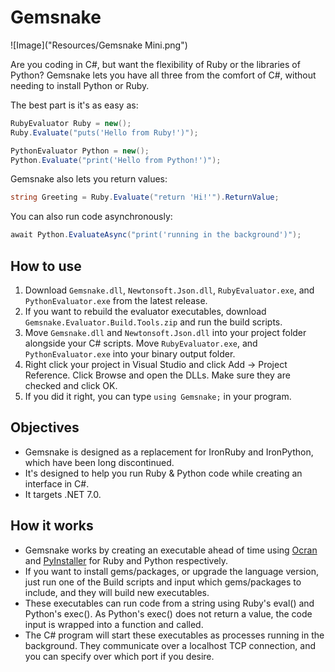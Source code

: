 # Gemsnake

![Image]("Resources/Gemsnake Mini.png")

Are you coding in C#, but want the flexibility of Ruby or the libraries of Python? Gemsnake lets you have all three from the comfort of C#, without needing to install Python or Ruby.

The best part is it's as easy as:

```csharp
RubyEvaluator Ruby = new();
Ruby.Evaluate("puts('Hello from Ruby!')");

PythonEvaluator Python = new();
Python.Evaluate("print('Hello from Python!')");
```

Gemsnake also lets you return values:

```csharp
string Greeting = Ruby.Evaluate("return 'Hi!'").ReturnValue;
```

You can also run code asynchronously:

```csharp
await Python.EvaluateAsync("print('running in the background')");
```

## How to use
1. Download `Gemsnake.dll`, `Newtonsoft.Json.dll`, `RubyEvaluator.exe`, and `PythonEvaluator.exe` from the latest release.
2. If you want to rebuild the evaluator executables, download `Gemsnake.Evaluator.Build.Tools.zip` and run the build scripts. 
3. Move `Gemsnake.dll` and `Newtonsoft.Json.dll` into your project folder alongside your C# scripts. Move `RubyEvaluator.exe`, and `PythonEvaluator.exe` into your binary output folder.
4. Right click your project in Visual Studio and click Add -> Project Reference. Click Browse and open the DLLs. Make sure they are checked and click OK.
5. If you did it right, you can type `using Gemsnake;` in your program.

## Objectives
- Gemsnake is designed as a replacement for IronRuby and IronPython, which have been long discontinued.
- It's designed to help you run Ruby & Python code while creating an interface in C#.
- It targets .NET 7.0.

## How it works
- Gemsnake works by creating an executable ahead of time using [Ocran](https://github.com/Midscore-IO/ocran) and [PyInstaller](https://github.com/pyinstaller/pyinstaller) for Ruby and Python respectively.
- If you want to install gems/packages, or upgrade the language version, just run one of the Build scripts and input which gems/packages to include, and they will build new executables.
- These executables can run code from a string using Ruby's eval() and Python's exec(). As Python's exec() does not return a value, the code input is wrapped into a function and called.
- The C# program will start these executables as processes running in the background. They communicate over a localhost TCP connection, and you can specify over which port if you desire.
